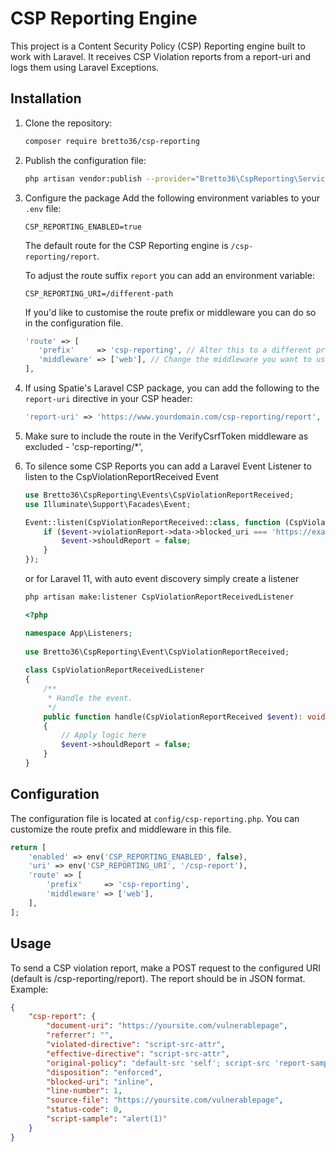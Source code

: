 # CSP Reporting Engine

This project is a Content Security Policy (CSP) Reporting engine built to work with Laravel. It receives CSP Violation reports from a report-uri and logs them using Laravel Exceptions.

## Installation

1. Clone the repository:
    ```sh
    composer require bretto36/csp-reporting
    ```

2. Publish the configuration file:
    ```sh
    php artisan vendor:publish --provider="Bretto36\CspReporting\ServiceProvider"
    ```

3. Configure the package
   Add the following environment variables to your `.env` file:
    ```env
    CSP_REPORTING_ENABLED=true
    ```

   The default route for the CSP Reporting engine is `/csp-reporting/report`.

   To adjust the route suffix `report` you can add an environment variable:
    ```env
    CSP_REPORTING_URI=/different-path
    ```
   
   If you'd like to customise the route prefix or middleware you can do so in the configuration file.
    ```php
   'route' => [
       'prefix'     => 'csp-reporting', // Alter this to a different prefix
       'middleware' => ['web'], // Change the middleware you want to use
   ],
   ```
4. If using Spatie's Laravel CSP package, you can add the following to the `report-uri` directive in your CSP header:
    ```php
    'report-uri' => 'https://www.yourdomain.com/csp-reporting/report',
    ```
5. Make sure to include the route in the VerifyCsrfToken middleware as excluded - 'csp-reporting/*',

6. To silence some CSP Reports you can add a Laravel Event Listener to listen to the CspViolationReportReceived Event
    ```php
    use Bretto36\CspReporting\Events\CspViolationReportReceived;
    use Illuminate\Support\Facades\Event;

    Event::listen(CspViolationReportReceived::class, function (CspViolationReportReceived $event) {
        if ($event->violationReport->data->blocked_uri === 'https://example.com') {
            $event->shouldReport = false;
        }
    });
    ```
   or for Laravel 11, with auto event discovery simply create a listener
    ```sh
    php artisan make:listener CspViolationReportReceivedListener
    ```
         
    ```php
    <?php

    namespace App\Listeners;
        
    use Bretto36\CspReporting\Event\CspViolationReportReceived;
        
    class CspViolationReportReceivedListener
    {
        /**
         * Handle the event.
         */
        public function handle(CspViolationReportReceived $event): void
        {
            // Apply logic here
            $event->shouldReport = false;
        }
    }
    ```

## Configuration

The configuration file is located at `config/csp-reporting.php`. You can customize the route prefix and middleware in this file.

```php
return [
    'enabled' => env('CSP_REPORTING_ENABLED', false),
    'uri' => env('CSP_REPORTING_URI', '/csp-report'),
    'route' => [
        'prefix'     => 'csp-reporting',
        'middleware' => ['web'],
    ],
];
```

## Usage
To send a CSP violation report, make a POST request to the configured URI (default is /csp-reporting/report). The report should be in JSON format.  Example:

```json
{
    "csp-report": {
        "document-uri": "https://yoursite.com/vulnerablepage",
        "referrer": "",
        "violated-directive": "script-src-attr",
        "effective-directive": "script-src-attr",
        "original-policy": "default-src 'self'; script-src 'report-sample' 'self' https://www.google-analytics.com/analytics.js https://www.googletagmanager.com/gtag/js; style-src 'report-sample' 'self'; report-uri https://yoursite.com/csp-reporting/report;",
        "disposition": "enforced",
        "blocked-uri": "inline",
        "line-number": 1,
        "source-file": "https://yoursite.com/vulnerablepage",
        "status-code": 0,
        "script-sample": "alert(1)"
    }
}
```

